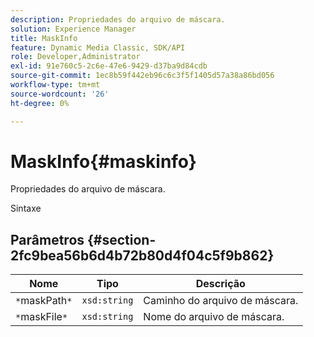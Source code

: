 ```yaml
---
description: Propriedades do arquivo de máscara.
solution: Experience Manager
title: MaskInfo
feature: Dynamic Media Classic, SDK/API
role: Developer,Administrator
exl-id: 91e760c5-2c6e-47e6-9429-d37ba9d84cdb
source-git-commit: 1ec8b59f442eb96c6c3f5f1405d57a38a86bd056
workflow-type: tm+mt
source-wordcount: '26'
ht-degree: 0%

---
```


# MaskInfo{#maskinfo}

Propriedades do arquivo de máscara.

Sintaxe

## Parâmetros {#section-2fc9bea56b6d4b72b80d4f04c5f9b862}

| Nome | Tipo | Descrição |
|---|---|---|
| `*`maskPath`*` | `xsd:string` | Caminho do arquivo de máscara. |
| `*`maskFile`*` | `xsd:string` | Nome do arquivo de máscara. |
